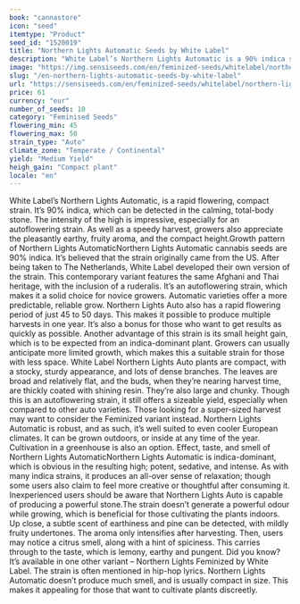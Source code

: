 ```yaml
---
book: "cannastore"
icon: "seed"
itemtype: "Product"
seed_id: "1520019"
title: "Northern Lights Automatic Seeds by White Label"
description: "White Label’s Northern Lights Automatic is a 90% indica strain. It has a discreet smell, is compact, and produces good yields for an auto variant."
image: "https://img.sensiseeds.com/en/feminized-seeds/whitelabel/northern-lights-automatic-image.png"
slug: "/en-northern-lights-automatic-seeds-by-white-label"
url: "https://sensiseeds.com/en/feminized-seeds/whitelabel/northern-lights-automatic?a_aid=cannastore"
price: 61
currency: "eur"
number_of_seeds: 10
category: "Feminised Seeds"
flowering_min: 45
flowering_max: 50
strain_type: "Auto"
climate_zone: "Temperate / Continental"
yield: "Medium Yield"
heigh_gain: "Compact plant"
locale: "en"
---
```

White Label’s Northern Lights Automatic, is a rapid flowering, compact strain. It’s 90% indica, which can be detected in the calming, total-body stone. The intensity of the high is impressive, especially for an autoflowering strain. As well as a speedy harvest, growers also appreciate the pleasantly earthy, fruity aroma, and the compact height.Growth pattern of Northern Lights AutomaticNorthern Lights Automatic cannabis seeds are 90% indica. It’s believed that the strain originally came from the US. After being taken to The Netherlands, White Label developed their own version of the strain. This contemporary variant features the same Afghani and Thai heritage, with the inclusion of a ruderalis. It’s an autoflowering strain, which makes it a solid choice for novice growers. Automatic varieties offer a more predictable, reliable grow. Northern Lights Auto also has a rapid flowering period of just 45 to 50 days. This makes it possible to produce multiple harvests in one year. It’s also a bonus for those who want to get results as quickly as possible. Another advantage of this strain is its small height gain, which is to be expected from an indica-dominant plant. Growers can usually anticipate more limited growth, which makes this a suitable strain for those with less space. White Label Northern Lights Auto plants are compact, with a stocky, sturdy appearance, and lots of dense branches. The leaves are broad and relatively flat, and the buds, when they’re nearing harvest time, are thickly coated with shining resin. They’re also large and chunky. Though this is an autoflowering strain, it still offers a sizeable yield, especially when compared to other auto varieties. Those looking for a super-sized harvest may want to consider the Feminized variant instead. Northern Lights Automatic is robust, and as such, it’s well suited to even cooler European climates. It can be grown outdoors, or inside at any time of the year. Cultivation in a greenhouse is also an option. Effect, taste, and smell of Northern Lights AutomaticNorthern Lights Automatic is indica-dominant, which is obvious in the resulting high; potent, sedative, and intense. As with many indica strains, it produces an all-over sense of relaxation; though some users also claim to feel more creative or thoughtful after consuming it. Inexperienced users should be aware that Northern Lights Auto is capable of producing a powerful stone.The strain doesn’t generate a powerful odour while growing, which is beneficial for those cultivating the plants indoors. Up close, a subtle scent of earthiness and pine can be detected, with mildly fruity undertones. The aroma only intensifies after harvesting. Then, users may notice a citrus smell, along with a hint of spiciness. This carries through to the taste, which is lemony, earthy and pungent. Did you know? It’s available in one other variant – Northern Lights Feminized by White Label. The strain is often mentioned in hip-hop lyrics. Northern Lights Automatic doesn’t produce much smell, and is usually compact in size. This makes it appealing for those that want to cultivate plants discreetly.
